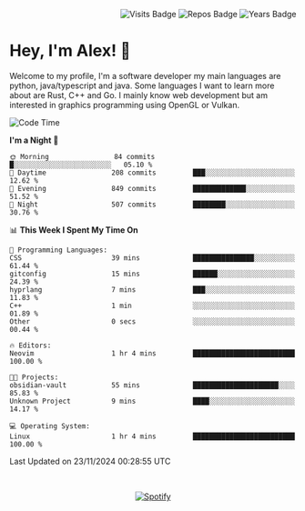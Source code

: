 <p align="right">
  <img src="https://badges.pufler.dev/visits/Alextibtab/Alextibtab" alt="Visits Badge">
  <img src="https://badges.pufler.dev/repos/Alextibtab/" alt="Repos Badge">
  <img src="https://badges.pufler.dev/years/Alextibtab/" alt="Years Badge">
</p>

<h1 align="left">Hey, I'm Alex! 💽 </h1>

Welcome to my profile, I'm a software developer my main languages are python, java/typescript and java. Some languages I want to learn more about are Rust, C++ and Go. I mainly know web development but am interested in graphics programming using OpenGL or Vulkan.

<!--START_SECTION:waka-->
![Code Time](http://img.shields.io/badge/Code%20Time-106%20hrs%203%20mins-blue)

**I'm a Night 🦉** 

```text
🌞 Morning                84 commits          █░░░░░░░░░░░░░░░░░░░░░░░░   05.10 % 
🌆 Daytime                208 commits         ███░░░░░░░░░░░░░░░░░░░░░░   12.62 % 
🌃 Evening                849 commits         █████████████░░░░░░░░░░░░   51.52 % 
🌙 Night                  507 commits         ████████░░░░░░░░░░░░░░░░░   30.76 % 
```


📊 **This Week I Spent My Time On** 

```text
💬 Programming Languages: 
CSS                      39 mins             ███████████████░░░░░░░░░░   61.44 % 
gitconfig                15 mins             ██████░░░░░░░░░░░░░░░░░░░   24.39 % 
hyprlang                 7 mins              ███░░░░░░░░░░░░░░░░░░░░░░   11.83 % 
C++                      1 min               ░░░░░░░░░░░░░░░░░░░░░░░░░   01.89 % 
Other                    0 secs              ░░░░░░░░░░░░░░░░░░░░░░░░░   00.44 % 

🔥 Editors: 
Neovim                   1 hr 4 mins         █████████████████████████   100.00 % 

🐱‍💻 Projects: 
obsidian-vault           55 mins             █████████████████████░░░░   85.83 % 
Unknown Project          9 mins              ████░░░░░░░░░░░░░░░░░░░░░   14.17 % 

💻 Operating System: 
Linux                    1 hr 4 mins         █████████████████████████   100.00 % 
```


 Last Updated on 23/11/2024 00:28:55 UTC
<!--END_SECTION:waka-->
&nbsp;<div align="center">
  [![Spotify](https://spotify-now-playing-wine-six.vercel.app/api/spotify?border_color=ffffff)](https://open.spotify.com/user/pmo1v2ejnt42kgp5jar5drtag)
</div>

